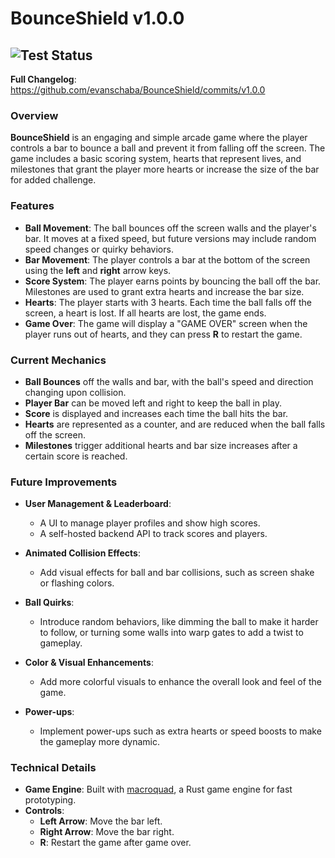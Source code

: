 # BounceShield v1.0.0

![Test Status](https://github.com/evanschaba/BounceShield/actions/workflows/ci_unit_test.yml/badge.svg)
--

**Full Changelog**: https://github.com/evanschaba/BounceShield/commits/v1.0.0

### Overview
**BounceShield** is an engaging and simple arcade game where the player controls a bar to bounce a ball and prevent it from falling off the screen. The game includes a basic scoring system, hearts that represent lives, and milestones that grant the player more hearts or increase the size of the bar for added challenge.

### Features
- **Ball Movement**: The ball bounces off the screen walls and the player's bar. It moves at a fixed speed, but future versions may include random speed changes or quirky behaviors.
- **Bar Movement**: The player controls a bar at the bottom of the screen using the **left** and **right** arrow keys.
- **Score System**: The player earns points by bouncing the ball off the bar. Milestones are used to grant extra hearts and increase the bar size.
- **Hearts**: The player starts with 3 hearts. Each time the ball falls off the screen, a heart is lost. If all hearts are lost, the game ends.
- **Game Over**: The game will display a "GAME OVER" screen when the player runs out of hearts, and they can press **R** to restart the game.

### Current Mechanics
- **Ball Bounces** off the walls and bar, with the ball's speed and direction changing upon collision.
- **Player Bar** can be moved left and right to keep the ball in play.
- **Score** is displayed and increases each time the ball hits the bar.
- **Hearts** are represented as a counter, and are reduced when the ball falls off the screen.
- **Milestones** trigger additional hearts and bar size increases after a certain score is reached.

### Future Improvements
- **User Management & Leaderboard**:
    - A UI to manage player profiles and show high scores.
    - A self-hosted backend API to track scores and players.
  
- **Animated Collision Effects**:
    - Add visual effects for ball and bar collisions, such as screen shake or flashing colors.
  
- **Ball Quirks**:
    - Introduce random behaviors, like dimming the ball to make it harder to follow, or turning some walls into warp gates to add a twist to gameplay.
  
- **Color & Visual Enhancements**:
    - Add more colorful visuals to enhance the overall look and feel of the game.
  
- **Power-ups**:
    - Implement power-ups such as extra hearts or speed boosts to make the gameplay more dynamic.

### Technical Details
- **Game Engine**: Built with [macroquad](https://github.com/not-fl3/macroquad), a Rust game engine for fast prototyping.
- **Controls**:
    - **Left Arrow**: Move the bar left.
    - **Right Arrow**: Move the bar right.
    - **R**: Restart the game after game over.